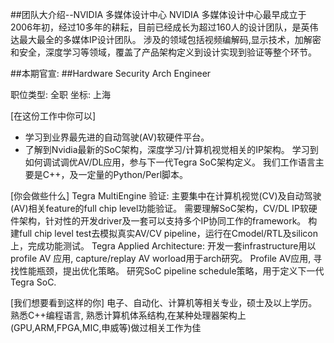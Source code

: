 ##团队大介绍--NVIDIA 多媒体设计中心 
NVIDIA 多媒体设计中心最早成立于2006年初，经过10多年的耕耘，目前已经成长为超过160人的设计团队，是英伟达最大最全的多媒体IP设计团队。
涉及的领域包括视频编解码,显示技术，加解密和安全，深度学习等领域，覆盖了产品架构定义到设计实现到验证等整个环节。

##本期官宣:
##Hardware Security Arch Engineer

职位类型: 全职     坐标: 上海

[在这份工作中你可以]
- 学习到业界最先进的自动驾驶(AV)软硬件平台。
- 了解到Nvidia最新的SoC架构，深度学习/计算机视觉相关的IP架构。
学习到如何调试调优AV/DL应用，参与下一代Tegra SoC架构定义。
我们工作语言主要是C++，及一定量的Python/Perl脚本。

[你会做些什么]
Tegra MultiEngine 验证:
主要集中在计算机视觉(CV)及自动驾驶(AV)相关feature的full chip level功能验证。
需要理解SoC架构，CV/DL IP软硬件架构，针对性的开发driver及一套可以支持多个IP协同工作的framework。
构建full chip level test去模拟真实AV/CV pipeline，运行在Cmodel/RTL及silicon上，完成功能测试。
Tegra Applied Architecture:
开发一套infrastructure用以profile AV 应用, capture/replay AV worload用于arch研究。
Profile AV应用, 寻找性能瓶颈，提出优化策略。
研究SoC pipeline schedule策略，用于定义下一代Tegra SoC.

[我们想要看到这样的你]
电子、自动化、计算机等相关专业，硕士及以上学历。
熟悉C++编程语言, 熟悉计算机体系结构,在某种处理器架构上(GPU,ARM,FPGA,MIC,申威等)做过相关工作为佳
